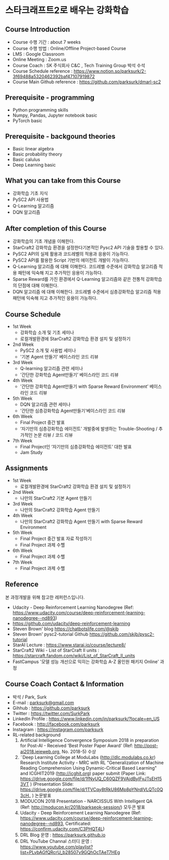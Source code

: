 # 스타크래프트2로 배우는 강화학습

## Course Introduction
- Course 수행 기간 : about 7 weeks
- Course 수행 방법 : Online/Offline Project-based Course
- LMS : Google Classroom
- Online Meeting : Zoom.us
- Course Coach : SK 주식회사 C&C , Tech Training Group 박석 수석
- Course Schedule reference : https://www.notion.so/parksurk/2-3f69488a5320462392baf47107919872
- Course Main Github reference : https://github.com/parksurk/dmarl-sc2

## Prerequisite - programming
- Python programming skills
- Numpy, Pandas, Jupyter notebook basic
- PyTorch basic

## Prerequisite - backgound theories
- Basic linear algebra
- Basic probability theory
- Basic calulus
- Deep Learning basic

## What you can take from this Course
- 강화학습 기초 지식
- PySC2 API 사용법
- Q-Learning 알고리즘
- DQN 알고리즘

## After completion of this Course
- 강화학습의 기초 개념을 이해한다.
- StarCraft2 강화학습 환경을 설정한다기본적인 Pysc2 API 기술을 할용할 수 있다.
- PySC2 API의 실제 활용과 코드레벨의 적용과 응용이 가능하다.
- PySC2 API를 활용한 Script 기반의 에이전트 개발이 가능하다.
- Q-Learning 알고리즘 에 대해 이해한다. 코드레벨 수준에서 강화학습 알고리즘 적용 패턴에 익숙해 지고 추가적인 응용이 가능하다.
- Sparse Reward를 가진 환경에서 Q-Learning 알고리즘와 같은 전통적 강화학습의 단점에 대해 이해한다.
- DQN 알고리즘 에 대해 이해한다. 코드레벨 수준에서 심층강화학습 알고리즘 적용 패턴에 익숙해 지고 추가적인 응용이 가능하다.


## Course Schedule
- 1st Week
  - 강화학습 소개 및 기초 세미나
  - 로컬개발환경에 StarCraft2 강화학습 환경 설치 및 설정하기
- 2nd Week
  - PySC2 소개 및 사용법 세미나
  - '기본 Agent 만들기' 베이스라인 코드 리뷰
- 3rd Week
  - Q-learning 알고리즘 관련 세미나
  - '간단한 강화학습 Agent만들기’ 베이스라인 코드 리뷰
- 4th Week
  - '간단한 강화학습 Agent만들기 with Sparse Reward Environment’ 베이스라인 코드 리뷰
- 5th Week
  - DQN 알고리즘 관련 세미나
  - '간단한 심층강화학습 Agent만들기’베이스라인 코드 리뷰
- 6th Week
  - Final Project 중간 발표
  - ‘자기만의 심층강화학습 에이전트’ 개발중에 발생하는 Trouble-Shooting / 추가적인 논문 리뷰 / 코드 리뷰
- 7th Week
  - Final Project인 ‘자기만의 심층강화학습 에이전트’ 대한 발표
  - Jam Study

## Assignments
- 1st Week
  - 로컬개발환경에 StarCraft2 강화학습 환경 설치 및 설정하기
- 2nd Week
  - 나만의 StarCraft2 기본 Agent 만들기
- 3rd Week
  - 나만의 StarCraft2 강화학습 Agent 만들기
- 4th Week
  - 나만의 StarCraft2 강화학습 Agent 만들기 with Sparse Reward Environment
- 5th Week
  - Final Project 중간 발표 자료 작성하기
  - Final Project 과제 수핼
- 6th Week
  - Final Project 과제 수핼
- 7th Week
  - Final Project 과제 수핼

## Reference
본 과정개발을 위해 참고한 레퍼런스입니다.
- Udacity - Deep Reinforcement Learning Nanodegree (Ref: https://www.udacity.com/course/deep-reinforcement-learning-nanodegree--nd893)
- https://github.com/udacity/deep-reinforcement-learning
- Steven Brown' blog https://chatbotslife.com/@skjb
- Steven Brown' pysc2-tutorial Github https://github.com/skjb/pysc2-tutorial
- StarAI Lecture : https://www.starai.io/course/lecture8/
- StarCraft2 Wiki - List of StarCraft II units : https://starcraft.fandom.com/wiki/List_of_StarCraft_II_units
- FastCampus '모델 성능 개선으로 익히는 강화학습 A-Z 올인원 패키지 Online' 과정

## Course Coach Contact & Information
- 박석 / Park, Surk
- E-mail : parksurk@gmail.com
- Gihhub : https://github.com/parksurk
- Twitter : https://twitter.com/SurkPark
- LinkedIn Profile : https://www.linkedin.com/in/parksurk/?locale=en_US
- Facebook : http://facebook.com/parksurk
- Instagram : https://instagram.com/parksurk
- RL-related background
  1. Artificial Intelligence Convergence Symposium 2018 in preparation for Post-AI - Received 'Best Poster Paper Award' (Ref: http://post-ai2018.ieieweb.org, No. 2018-5) 수상
  2. ˜Deep Learning College at ModuLabs (http://dlc.modulabs.co.kr) Research Institute Activity - MRC with RL "Generalization of Machine Reading Comprehension Using Dynamic-Critical Based Learning" and ICGHIT2019 (http://icghit.org) paper submit (Paper Link: https://drive.google.com/file/d/1fNyUQ_C60QZF9VAjdByIFvJTsEH153VT ) (Presentation Slide: https://drive.google.com/file/d/1TVCqy8tRkU86Mp8pYNrdlVLQTc0Q3cH_ ) 논문발표
  3. MODUCON 2018 Presentation - NARCISSUS With Intelligent QA  (Ref: http://moducon.kr/2018/parkseok-session/) 모두콘 발표
  4. Udacity - Deep Reinforcement Learning Nanodegree (Ref: https://www.udacity.com/course/deep-reinforcement-learning-nanodegree--nd893, Certificated: https://confirm.udacity.com/C3PHQT4L)
  5. DRL Blog 운영 : https://parksurk.github.io
  6. DRL YouTube Channal 스터디 운영 : https://www.youtube.com/playlist?list=PLvbAGfQRcrU_b28507v9GQhOcTAeT7HEg
